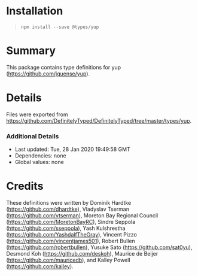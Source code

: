 # Installation
> `npm install --save @types/yup`

# Summary
This package contains type definitions for yup (https://github.com/jquense/yup).

# Details
Files were exported from https://github.com/DefinitelyTyped/DefinitelyTyped/tree/master/types/yup.

### Additional Details
 * Last updated: Tue, 28 Jan 2020 19:49:58 GMT
 * Dependencies: none
 * Global values: none

# Credits
These definitions were written by Dominik Hardtke (https://github.com/dhardtke), Vladyslav Tserman (https://github.com/vtserman), Moreton Bay Regional Council (https://github.com/MoretonBayRC), Sindre Seppola (https://github.com/sseppola), Yash Kulshrestha (https://github.com/YashdalfTheGray), Vincent Pizzo (https://github.com/vincentjames501), Robert Bullen (https://github.com/robertbullen), Yusuke Sato (https://github.com/sat0yu), Desmond Koh (https://github.com/deskoh), Maurice de Beijer (https://github.com/mauricedb), and Kalley Powell (https://github.com/kalley).

